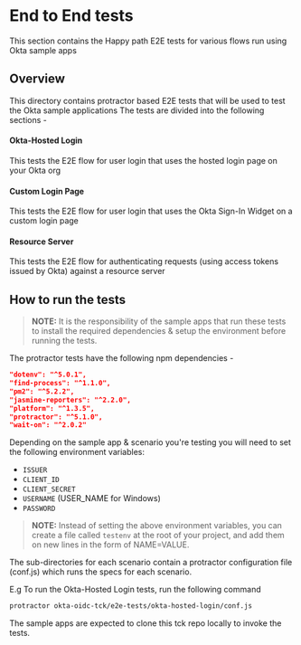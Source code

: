 End to End tests
================

This section contains the Happy path E2E tests for various flows run using Okta sample apps

## Overview

This directory contains protractor based E2E tests that will be used to test the Okta sample applications
The tests are divided into the following sections -

#### Okta-Hosted Login
This tests the E2E flow for user login that uses the hosted login page on your Okta org

#### Custom Login Page
This tests the E2E flow for user login that uses the Okta Sign-In Widget on a custom login page

#### Resource Server
This tests the E2E flow for authenticating requests (using access tokens issued by Okta) against a resource server

## How to run the tests

> **NOTE:** It is the responsibility of the sample apps that run these tests to install the required dependencies & setup the environment before running the tests.

The protractor tests have the following npm dependencies -

```json
"dotenv": "^5.0.1",
"find-process": "^1.1.0",
"pm2": "^5.2.2",
"jasmine-reporters": "^2.2.0",
"platform": "^1.3.5",
"protractor": "^5.1.0",
"wait-on": "^2.0.2"
```
Depending on the sample app & scenario you're testing you will need to set the following environment variables:
- `ISSUER`
- `CLIENT_ID`
- `CLIENT_SECRET`
- `USERNAME` (USER_NAME for Windows)
- `PASSWORD`

> **NOTE:** Instead of setting the above environment variables, you can create a file called `testenv` at the root of your project, and add them on new lines in the form of NAME=VALUE.

The sub-directories for each scenario contain a protractor configuration file (conf.js) which runs the specs for each scenario.

E.g To run the Okta-Hosted Login tests, run the following command

```bash
protractor okta-oidc-tck/e2e-tests/okta-hosted-login/conf.js
```

The sample apps are expected to clone this tck repo locally to invoke the tests.
